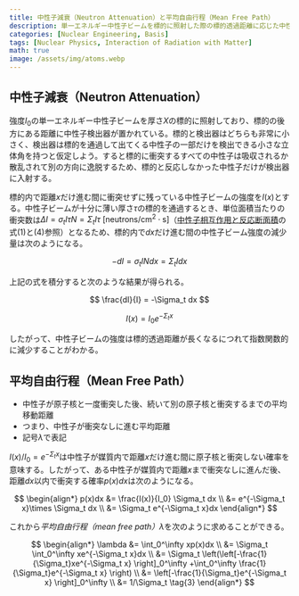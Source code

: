 ```yaml
---
title: 中性子減衰（Neutron Attenuation）と平均自由行程（Mean Free Path）
description: 単一エネルギー中性子ビームを標的に照射した際の標的透過距離に応じた中性子ビームの強度を計算し、これから中性子の平均自由行程を導出する。
categories: [Nuclear Engineering, Basis]
tags: [Nuclear Physics, Interaction of Radiation with Matter]
math: true
image: /assets/img/atoms.webp
---
```

## 中性子減衰（Neutron Attenuation）
強度$I_0$の単一エネルギー中性子ビームを厚さ$X$の標的に照射しており、標的の後方にある距離に中性子検出器が置かれている。標的と検出器はどちらも非常に小さく、検出器は標的を通過して出てくる中性子の一部だけを検出できる小さな立体角を持つと仮定しよう。すると標的に衝突するすべての中性子は吸収されるか散乱されて別の方向に逸脱するため、標的と反応しなかった中性子だけが検出器に入射する。

標的内で距離$x$だけ進む間に衝突せずに残っている中性子ビームの強度を$I(x)$とする。中性子ビームが十分に薄い厚さ$\tau$の標的を通過するとき、単位面積当たりの衝突数は$\Delta I = \sigma_t I\tau N = \Sigma_t I\tau \ \text{[neutrons/cm}^2\cdot\text{s]}$（[中性子相互作用と反応断面積](/posts/Neutron-Interactions-and-Cross-sections/#断面積cross-section-または微視的断面積microscopic-cross-section)の式(1)と(4)参照）となるため、標的内で$dx$だけ進む間の中性子ビーム強度の減少量は次のようになる。

$$ -dI = \sigma_t IN dx = \Sigma_t I dx \tag{1} $$

上記の式を積分すると次のような結果が得られる。

$$ \frac{dI}{I} = -\Sigma_t dx $$

$$ I(x) = I_0e^{-\Sigma_t x} \tag{2} $$

したがって、中性子ビームの強度は標的透過距離が長くなるにつれて指数関数的に減少することがわかる。

## 平均自由行程（Mean Free Path）
- 中性子が原子核と一度衝突した後、続いて別の原子核と衝突するまでの平均移動距離
- つまり、中性子が衝突なしに進む平均距離
- 記号$\lambda$で表記

$I(x)/I_0=e^{-\Sigma_t x}$は中性子が媒質内で距離$x$だけ進む間に原子核と衝突しない確率を意味する。したがって、ある中性子が媒質内で距離$x$まで衝突なしに進んだ後、距離$dx$以内で衝突する確率$p(x)dx$は次のようになる。

$$ \begin{align*}
p(x)dx &= \frac{I(x)}{I_0} \Sigma_t dx
\\ &= e^{-\Sigma_t x}\times \Sigma_t dx
\\ &= \Sigma_t e^{-\Sigma_t x}dx
\end{align*}
$$

これから*平均自由行程（mean free path）*$\lambda$を次のように求めることができる。

$$ \begin{align*}
\lambda &= \int_0^\infty xp(x)dx
\\ &= \Sigma_t \int_0^\infty xe^{-\Sigma_t x}dx
\\ &= \Sigma_t \left(\left[-\frac{1}{\Sigma_t}xe^{-\Sigma_t x} \right]_0^\infty +\int_0^\infty \frac{1}{\Sigma_t}e^{-\Sigma_t x} \right)
\\ &= \left[-\frac{1}{\Sigma_t}e^{-\Sigma_t x} \right]_0^\infty
\\ &= 1/\Sigma_t \tag{3}
\end{align*}
$$
